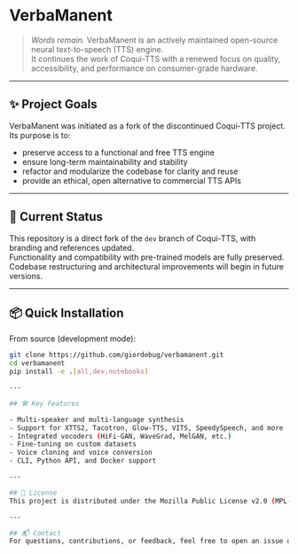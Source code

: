 # VerbaManent

> *Words remain.*
> VerbaManent is an actively maintained open-source neural text-to-speech (TTS) engine.  
> It continues the work of Coqui-TTS with a renewed focus on quality, accessibility, and performance on consumer-grade hardware.

---

## ✨ Project Goals

VerbaManent was initiated as a fork of the discontinued Coqui-TTS project.  
Its purpose is to:

- preserve access to a functional and free TTS engine
- ensure long-term maintainability and stability
- refactor and modularize the codebase for clarity and reuse
- provide an ethical, open alternative to commercial TTS APIs

---

## 🧩 Current Status

This repository is a direct fork of the `dev` branch of Coqui-TTS, with branding and references updated.  
Functionality and compatibility with pre-trained models are fully preserved.  
Codebase restructuring and architectural improvements will begin in future versions.

---

## 📦 Quick Installation

From source (development mode):

```bash
git clone https://github.com/giordebug/verbamanent.git
cd verbamanent
pip install -e .[all,dev,notebooks]

---

## 🛠 Key Features

- Multi-speaker and multi-language synthesis
- Support for XTTS2, Tacotron, Glow-TTS, VITS, SpeedySpeech, and more
- Integrated vocoders (HiFi-GAN, WaveGrad, MelGAN, etc.)
- Fine-tuning on custom datasets
- Voice cloning and voice conversion
- CLI, Python API, and Docker support

---

## 🔖 License
This project is distributed under the Mozilla Public License v2.0 (MPL-2.0).

---

## 📬 Contact
For questions, contributions, or feedback, feel free to open an issue or contact the current maintainer directly.
